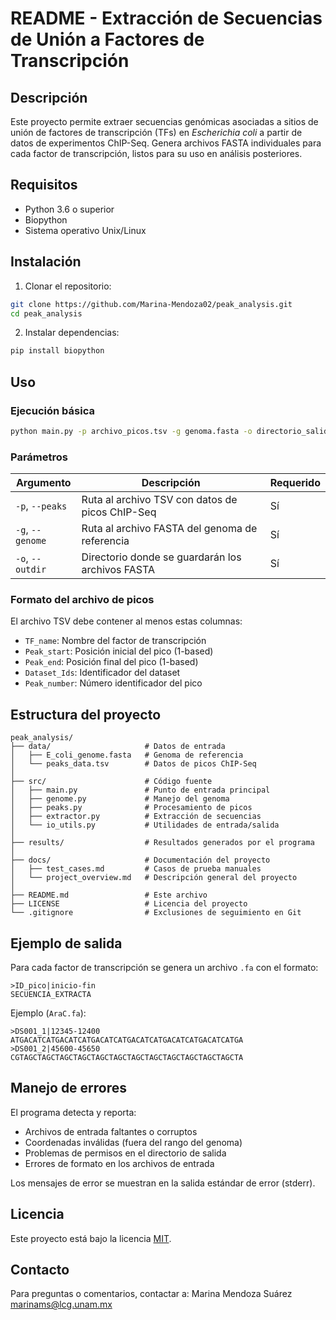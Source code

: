# README - Extracción de Secuencias de Unión a Factores de Transcripción

## Descripción

Este proyecto permite extraer secuencias genómicas asociadas a sitios de unión de factores de transcripción (TFs) en *Escherichia coli* a partir de datos de experimentos ChIP-Seq. Genera archivos FASTA individuales para cada factor de transcripción, listos para su uso en análisis posteriores.

## Requisitos

- Python 3.6 o superior
- Biopython
- Sistema operativo Unix/Linux

## Instalación

1. Clonar el repositorio:
```bash
git clone https://github.com/Marina-Mendoza02/peak_analysis.git
cd peak_analysis
```

2. Instalar dependencias:
```bash
pip install biopython
```

## Uso

### Ejecución básica

```bash
python main.py -p archivo_picos.tsv -g genoma.fasta -o directorio_salida/
```

### Parámetros

| Argumento | Descripción | Requerido |
|-----------|-------------|-----------|
| `-p`, `--peaks` | Ruta al archivo TSV con datos de picos ChIP-Seq | Sí |
| `-g`, `--genome` | Ruta al archivo FASTA del genoma de referencia | Sí |
| `-o`, `--outdir` | Directorio donde se guardarán los archivos FASTA | Sí |

### Formato del archivo de picos

El archivo TSV debe contener al menos estas columnas:
- `TF_name`: Nombre del factor de transcripción
- `Peak_start`: Posición inicial del pico (1-based)
- `Peak_end`: Posición final del pico (1-based)
- `Dataset_Ids`: Identificador del dataset
- `Peak_number`: Número identificador del pico

## Estructura del proyecto

```
peak_analysis/
├── data/                     # Datos de entrada
│   ├── E_coli_genome.fasta   # Genoma de referencia
│   └── peaks_data.tsv        # Datos de picos ChIP-Seq
│
├── src/                      # Código fuente
│   ├── main.py               # Punto de entrada principal
│   ├── genome.py             # Manejo del genoma
│   ├── peaks.py              # Procesamiento de picos
│   ├── extractor.py          # Extracción de secuencias
│   └── io_utils.py           # Utilidades de entrada/salida
│
├── results/                  # Resultados generados por el programa
│
├── docs/                     # Documentación del proyecto
│   ├── test_cases.md         # Casos de prueba manuales
│   └── project_overview.md   # Descripción general del proyecto
│
├── README.md                 # Este archivo
├── LICENSE                   # Licencia del proyecto
└── .gitignore                # Exclusiones de seguimiento en Git

```

## Ejemplo de salida

Para cada factor de transcripción se genera un archivo `.fa` con el formato:

```
>ID_pico|inicio-fin
SECUENCIA_EXTRACTA
```

Ejemplo (`AraC.fa`):
```
>DS001_1|12345-12400
ATGACATCATGACATCATGACATCATGACATCATGACATCATGACATCATGA
>DS001_2|45600-45650
CGTAGCTAGCTAGCTAGCTAGCTAGCTAGCTAGCTAGCTAGCTAGCTAGCTA
```

## Manejo de errores

El programa detecta y reporta:
- Archivos de entrada faltantes o corruptos
- Coordenadas inválidas (fuera del rango del genoma)
- Problemas de permisos en el directorio de salida
- Errores de formato en los archivos de entrada

Los mensajes de error se muestran en la salida estándar de error (stderr).

## Licencia

Este proyecto está bajo la licencia [MIT](LICENSE).

## Contacto

Para preguntas o comentarios, contactar a:
Marina Mendoza Suárez <marinams@lcg.unam.mx>